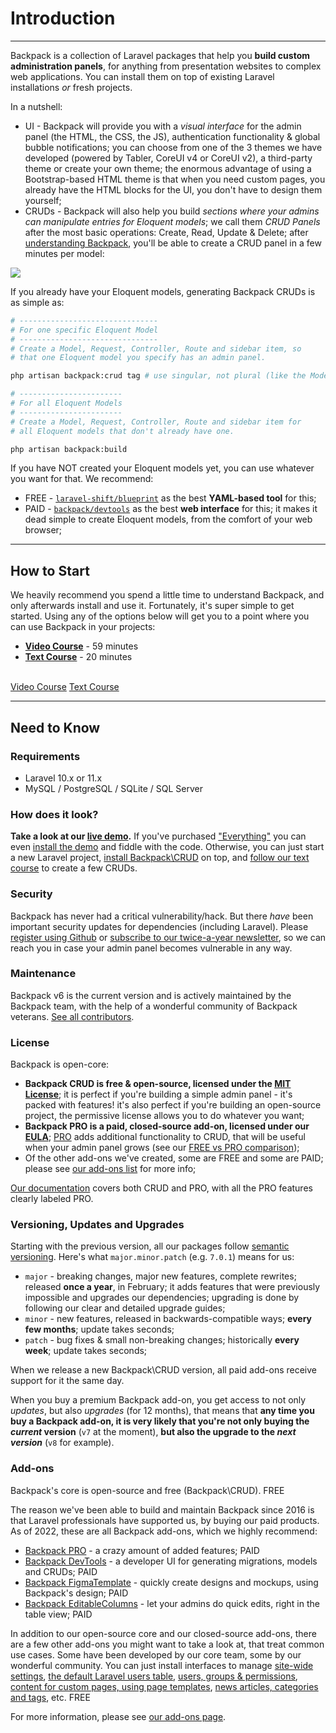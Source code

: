 # Introduction

---

Backpack is a collection of Laravel packages that help you **build custom administration panels**, for anything from presentation websites to complex web applications. You can install them on top of existing Laravel installations _or_ fresh projects.

In a nutshell:

- UI - Backpack will provide you with a _visual interface_ for the admin panel (the HTML, the CSS, the JS), authentication functionality & global bubble notifications; you can choose from one of the 3 themes we have developed (powered by Tabler, CoreUI v4 or CoreUI v2), a third-party theme or create your own theme; the enormous advantage of using a Bootstrap-based HTML theme is that when you need custom pages, you already have the HTML blocks for the UI, you don't have to design them yourself;
- CRUDs - Backpack will also help you build _sections where your admins can manipulate entries for Eloquent models_; we call them _CRUD Panels_ after the most basic operations: Create, Read, Update & Delete; after [understanding Backpack](/docs/{{version}}/getting-started-basics), you'll be able to create a CRUD panel in a few minutes per model:

![](https://user-images.githubusercontent.com/1032474/86720524-c5a1d480-c02d-11ea-87ed-d03b0197eb25.gif)

If you already have your Eloquent models, generating Backpack CRUDs is as simple as:
```bash
# -------------------------------
# For one specific Eloquent Model
# -------------------------------
# Create a Model, Request, Controller, Route and sidebar item, so
# that one Eloquent model you specify has an admin panel.

php artisan backpack:crud tag # use singular, not plural (like the Model name)

# -----------------------
# For all Eloquent Models
# -----------------------
# Create a Model, Request, Controller, Route and sidebar item for
# all Eloquent models that don't already have one.

php artisan backpack:build
```

If you have NOT created your Eloquent models yet, you can use whatever you want for that. We recommend:
- FREE - [`laravel-shift/blueprint`](https://github.com/laravel-shift/blueprint) as the best **YAML-based tool** for this;
- PAID - [`backpack/devtools`](https://backpackforlaravel.com/products/devtools) as the best **web interface** for this; it makes it dead simple to create Eloquent models, from the comfort of your web browser;

---

<a name="how-to-start"></a>
## How to Start

We heavily recommend you spend a little time to understand Backpack, and only afterwards install and use it. Fortunately, it's super simple to get started. Using any of the options below will get you to a point where you can use Backpack in your projects:
- **[Video Course](/docs/{{version}}/getting-started-videos)** - 59 minutes
- **[Text Course](/docs/{{version}}/getting-started-basics)** - 20 minutes


<br>
<a href="/docs/{{version}}/getting-started-videos" class="btn btn-outline-info btn-sm shadow"><i class="fe fe-video"></i> Video Course</a>
<a href="/docs/{{version}}/getting-started-basics" class="btn btn-outline-info btn-sm shadow"><i class="fe fe-file-text"></i> Text Course</a>

---

<a name="need-to-know"></a>
## Need to Know

<a name="requirements"></a>
### Requirements

  - Laravel 10.x or 11.x
  - MySQL / PostgreSQL / SQLite / SQL Server

<a name="how-does-it-look"></a>
### How does it look?

**Take a look at our [live demo](https://demo.backpackforlaravel.com/admin/login).** If you've purchased ["Everything"](https://backpackforlaravel.com/pricing) you can even [install the demo](/docs/{{version}}/demo) and fiddle with the code. Otherwise, you can just start a new Laravel project, [install Backpack\CRUD](/docs/{{version}}/installation) on top, and [follow our text course](/docs/{{version}}/getting-started-basics) to create a few CRUDs.

<a name="security"></a>
### Security

Backpack has never had a critical vulnerability/hack. But there _have_ been important security updates for dependencies (including Laravel). Please [register using Github](/auth/github) or  [subscribe to our twice-a-year newsletter](https://backpackforlaravel.com/newsletter), so we can reach you in case your admin panel becomes vulnerable in any way.

<a name="maintenance"></a>
### Maintenance

Backpack v6 is the current version and is actively maintained by the Backpack team, with the help of a wonderful community of Backpack veterans. [See all contributors](https://github.com/Laravel-Backpack/CRUD/graphs/contributors).

<a name="license"></a>
### License

Backpack is open-core:
- **Backpack CRUD is free & open-source, licensed under the [MIT License](https://github.com/Laravel-Backpack/CRUD/blob/main/LICENSE.md)**; it is perfect if you're building a simple admin panel - it's packed with features! it's also perfect if you're building an open-source project, the permissive license allows you to do whatever you want;
- **Backpack PRO is a paid, closed-source add-on, licensed under our [EULA](https://backpackforlaravel.com/eula)**; [PRO](https://backpackforlaravel.com/products/pro-for-unlimited-projects) adds additional functionality to CRUD, that will be useful when your admin panel grows (see our [FREE vs PRO comparison](https://backpackforlaravel.com/docs/6.x/features-free-vs-paid));
- Of the other add-ons we've created, some are FREE and some are PAID; please see [our add-ons list](https://backpackforlaravel.test/docs/6.x/add-ons-official) for more info;

[Our documentation](https://backpackforlaravel.com/docs) covers both CRUD and PRO, with all the PRO features clearly labeled <span class="badge badge-pill badge-info">PRO</span>.


<a name="versioning"></a>
### Versioning, Updates and Upgrades

Starting with the previous version, all our packages follow [semantic versioning](https://semver.org/). Here's what `major.minor.patch` (e.g. `7.0.1`) means for us:
- `major` - breaking changes, major new features, complete rewrites; released **once a year**, in February; it adds features that were previously impossible and upgrades our dependencies; upgrading is done by following our clear and detailed upgrade guides;
- `minor` - new features, released in backwards-compatible ways; **every few months**; update takes seconds;
- `patch` - bug fixes & small non-breaking changes; historically **every week**; update takes seconds;

When we release a new Backpack\CRUD version, all paid add-ons receive support for it the same day.

When you buy a premium Backpack add-on, you get access to not only _updates_, but also _upgrades_ (for 12 months), that means that **any time you buy a Backpack add-on, it is very likely that you're not only buying the _current_ version** (`v7` at the moment), **but also the upgrade to the _next version_** (`v8` for example).

<a name="add-ons"></a>
### Add-ons

Backpack's core is open-source and free (Backpack\CRUD). <span class="badge badge-pill badge-success">FREE</span>

The reason we've been able to build and maintain Backpack since 2016 is that Laravel professionals have supported us, by buying our paid products. As of 2022, these are all Backpack add-ons, which we highly recommend:
- [Backpack PRO](/products/pro-for-unlimited-projects) - a crazy amount of added features; <span class="badge badge-pill badge-warning">PAID</span>
- [Backpack DevTools](/products/devtools) - a developer UI for generating migrations, models and CRUDs; <span class="badge badge-pill badge-warning">PAID</span>
- [Backpack FigmaTemplate](/products/figma-template) - quickly create designs and mockups, using Backpack's design; <span class="badge badge-pill badge-warning">PAID</span>
- [Backpack EditableColumns](/products/editable-columns) - let your admins do quick edits, right in the table view; <span class="badge badge-pill badge-warning">PAID</span>


In addition to our open-source core and our closed-source add-ons, there are a few other add-ons you might want to take a look at, that treat common use cases. Some have been developed by our core team, some by our wonderful community. You can just install interfaces to manage [site-wide settings](https://github.com/Laravel-Backpack/Settings), [the default Laravel users table](https://github.com/eduardoarandah/UserManager), [users, groups & permissions](https://github.com/Laravel-Backpack/PermissionManager), [content for custom pages, using page templates](https://github.com/Laravel-Backpack/PageManager), [news articles, categories and tags](https://github.com/Laravel-Backpack/NewsCRUD), etc. <span class="badge badge-pill badge-success">FREE</span>

For more information, please see [our add-ons page](/addons).

